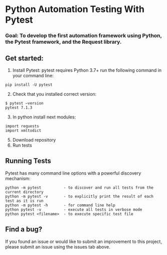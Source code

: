 # Python Automation Testing With Pytest

### Goal: To develop the first automation framework using Python, the Pytest framework, and the Request library.

## Get started:
 1. Install Pytest:
pytest requires Python 3.7+
run the following command in your command line:
```
pip install -U pytest
```
2. Check that you installed correct version:
```
$ pytest –version
pytest 7.1.3
```
3. In python install next modules:
```
import requests
import xmltodict
```
5. Download repository
6. Run tests

## Running Tests
Pytest has many command line options with a powerful discovery mechanism:
```
python -m pytest          - to discover and run all tests from the current directory
python -m pytest -v       - to explicitly print the result of each test as it is run
python -m pytest -h       - for command line help
python pytest -v          - execute all tests in verbose mode
python pytest <filename>  - to execute specific test file
```

## Find a bug?
If you found an issue or would like to submit an improvement to this project, please submit an issue using the issues tab above. 
